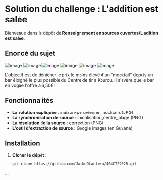 # Solution du challenge : L'addition est salée

Bienvenue dans le dépôt de **Renseignement en sources ouvertes/L'adition est salée**.

## Enoncé du sujet
![image](assets/images/solution.png)
![image](assets/images/mocktails_a_kourou.png)
![image](assets/images/localisation_centre_plage.png)
![image](assets/images/maison-peruvienne_mocktails.jpg)
![image](assets/images/maison-peruvienne_cocktails.jpg)
![image](assets/images/correction.png)

L'objectif est de dénicher le prix le moins élévé d'un "mocktail" depuis un bar éloigné le plus possible du Centre de tir à Kourou.
Il s'avère que le bar en vogue l'offre à 6,50€!

## Fonctionnalités

- **La solution expliquée** : 
maison-peruvienne_mocktails (JPG)
- **La synchronisation de source** : Localisation_centre_plage (PNG)
- **La résolution de la source** : correction (PNG)
- **L'outil d'extraction de source** : Google images (en Guyane)

## Installation

1. **Cloner le dépôt** :
   ```bash
   git clone https://github.com/JackeOLantern/404CTF2025.git

...
